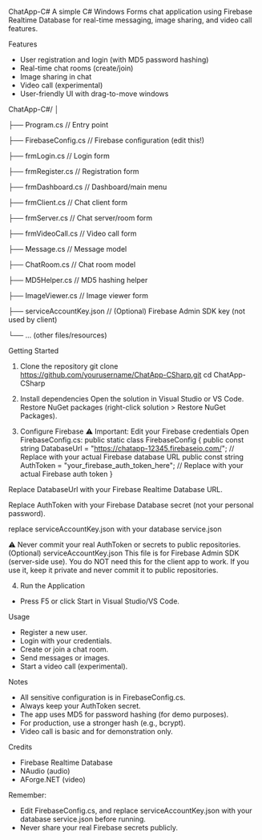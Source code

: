 ChatApp-C#
A simple C# Windows Forms chat application using Firebase Realtime Database for real-time messaging, image sharing, and video call features.

Features
- User registration and login (with MD5 password hashing)
- Real-time chat rooms (create/join)
- Image sharing in chat
- Video call (experimental)
- User-friendly UI with drag-to-move windows

ChatApp-C#/
│

├── Program.cs                // Entry point

├── FirebaseConfig.cs         // Firebase configuration (edit this!)

├── frmLogin.cs               // Login form

├── frmRegister.cs            // Registration form

├── frmDashboard.cs           // Dashboard/main menu

├── frmClient.cs              // Chat client form

├── frmServer.cs              // Chat server/room form

├── frmVideoCall.cs           // Video call form

├── Message.cs                // Message model

├── ChatRoom.cs               // Chat room model

├── MD5Helper.cs              // MD5 hashing helper

├── ImageViewer.cs            // Image viewer form

├── serviceAccountKey.json    // (Optional) Firebase Admin SDK key (not used by client)

└── ... (other files/resources)

Getting Started
1. Clone the repository
git clone https://github.com/yourusername/ChatApp-CSharp.git
cd ChatApp-CSharp

2. Install dependencies
Open the solution in Visual Studio or VS Code.
Restore NuGet packages (right-click solution > Restore NuGet Packages).

3. Configure Firebase
⚠️ Important: Edit your Firebase credentials
Open FirebaseConfig.cs:
public static class FirebaseConfig
{
    public const string DatabaseUrl = "https://chatapp-12345.firebaseio.com/"; // Replace with your actual Firebase database URL
    public const string AuthToken = "your_firebase_auth_token_here"; // Replace with your actual Firebase auth token
}

Replace DatabaseUrl with your Firebase Realtime Database URL.

Replace AuthToken with your Firebase Database secret (not your personal password).

replace serviceAccountKey.json with your database service.json

⚠️ Never commit your real AuthToken or secrets to public repositories.
(Optional) serviceAccountKey.json
This file is for Firebase Admin SDK (server-side use).
You do NOT need this for the client app to work.
If you use it, keep it private and never commit it to public repositories.

4. Run the Application
- Press F5 or click Start in Visual Studio/VS Code.

Usage
- Register a new user.
- Login with your credentials.
- Create or join a chat room.
- Send messages or images.
- Start a video call (experimental).

Notes
- All sensitive configuration is in FirebaseConfig.cs.
- Always keep your AuthToken secret.
- The app uses MD5 for password hashing (for demo purposes).
- For production, use a stronger hash (e.g., bcrypt).
- Video call is basic and for demonstration only.

Credits
- Firebase Realtime Database
- NAudio (audio)
- AForge.NET (video)

Remember:
- Edit FirebaseConfig.cs, and replace serviceAccountKey.json with your database service.json before running.
- Never share your real Firebase secrets publicly.

